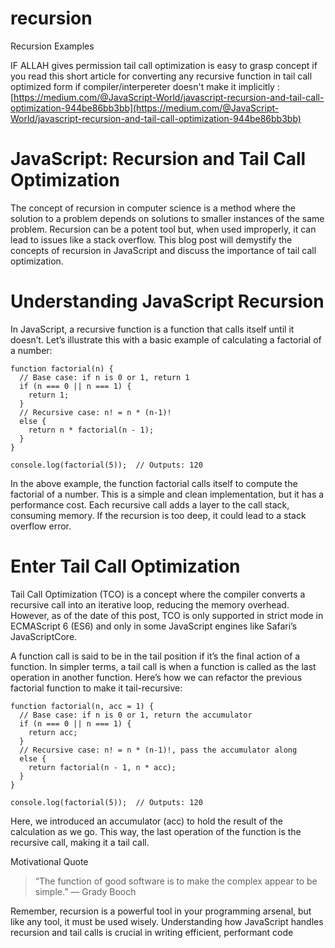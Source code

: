 # recursion
 Recursion Examples

IF ALLAH gives permission tail call optimization is easy to grasp concept if you read this short article for converting any recursive function in tail call optimized form if compiler/interpereter doesn't make it implicitly : [https://medium.com/@JavaScript-World/javascript-recursion-and-tail-call-optimization-944be86bb3bb](https://medium.com/@JavaScript-World/javascript-recursion-and-tail-call-optimization-944be86bb3bb)


# JavaScript: Recursion and Tail Call Optimization

The concept of recursion in computer science is a method where the solution to a problem depends on solutions to smaller instances of the same problem. Recursion can be a potent tool but, when used improperly, it can lead to issues like a stack overflow. This blog post will demystify the concepts of recursion in JavaScript and discuss the importance of tail call optimization.

# Understanding JavaScript Recursion

In JavaScript, a recursive function is a function that calls itself until it doesn’t. Let’s illustrate this with a basic example of calculating a factorial of a number:
```
function factorial(n) {
  // Base case: if n is 0 or 1, return 1
  if (n === 0 || n === 1) {
    return 1;
  }
  // Recursive case: n! = n * (n-1)!
  else {
    return n * factorial(n - 1);
  }
}

console.log(factorial(5));  // Outputs: 120
```
In the above example, the function factorial calls itself to compute the factorial of a number. This is a simple and clean implementation, but it has a performance cost. Each recursive call adds a layer to the call stack, consuming memory. If the recursion is too deep, it could lead to a stack overflow error.

# Enter Tail Call Optimization

Tail Call Optimization (TCO) is a concept where the compiler converts a recursive call into an iterative loop, reducing the memory overhead. However, as of the date of this post, TCO is only supported in strict mode in ECMAScript 6 (ES6) and only in some JavaScript engines like Safari’s JavaScriptCore.

A function call is said to be in the tail position if it’s the final action of a function. In simpler terms, a tail call is when a function is called as the last operation in another function. Here’s how we can refactor the previous factorial function to make it tail-recursive:
```
function factorial(n, acc = 1) {
  // Base case: if n is 0 or 1, return the accumulator
  if (n === 0 || n === 1) {
    return acc;
  }
  // Recursive case: n! = n * (n-1)!, pass the accumulator along
  else {
    return factorial(n - 1, n * acc);
  }
}

console.log(factorial(5));  // Outputs: 120
```
Here, we introduced an accumulator (acc) to hold the result of the calculation as we go. This way, the last operation of the function is the recursive call, making it a tail call.

Motivational Quote

> “The function of good software is to make the complex appear to be simple.” — Grady Booch

Remember, recursion is a powerful tool in your programming arsenal, but like any tool, it must be used wisely. Understanding how JavaScript handles recursion and tail calls is crucial in writing efficient, performant code
